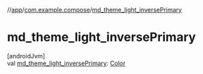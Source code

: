//[app](../../index.md)/[com.example.compose](index.md)/[md_theme_light_inversePrimary](md_theme_light_inverse-primary.md)

# md_theme_light_inversePrimary

[androidJvm]\
val [md_theme_light_inversePrimary](md_theme_light_inverse-primary.md): [Color](https://developer.android.com/reference/kotlin/androidx/compose/ui/graphics/Color.html)
